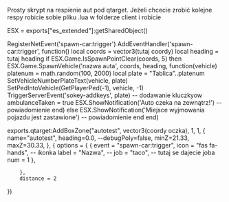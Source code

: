 Prosty skrypt na respienie aut pod qtarget. Jeżeli chcecie zrobić kolejne respy robicie sobie pliku .lua w folderze client i robicie

ESX = exports["es_extended"]:getSharedObject()

RegisterNetEvent('spawn-car:trigger')
AddEventHandler('spawn-car:trigger', function()
	local coords = vector3(tutaj coordy)
	local heading = tutaj heading
	if ESX.Game.IsSpawnPointClear(coords, 5) then
	ESX.Game.SpawnVehicle('nazwa auta', coords, heading, function(vehicle)
	platenum = math.random(100, 2000)
	local plate =  "Tablica"..platenum
	SetVehicleNumberPlateText(vehicle, plate)
	SetPedIntoVehicle(GetPlayerPed(-1), vehicle, -1)
    TriggerServerEvent('sokey-addkeys', plate) -- dodawanie kluczkyow
	ambulanceTaken = true
        ESX.ShowNotification('Auto czeka na zewnątrz!') -- powiadomienie
    end)
else
	ESX.ShowNotification('Miejsce wyjmowania pojazdu jest zastawione') -- powiadomienie
end
end)


exports.qtarget:AddBoxZone("autotest", vector3(coordy oczka), 1, 1, {
	name="autotest",
	heading=0.0,
	--debugPoly=false,
	minZ=21.33,
	maxZ=30.33,
	}, {
		options = {
			{
				event = "spawn-car:trigger",
				icon = "fas fa-hands", -- ikonka
				label = "Nazwa",
				-- job = "taco", -- tutaj se dajecie joba
                num = 1
			},
			
		},
		distance = 2
})
